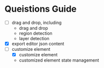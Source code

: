 # Queistions Guide

- [ ] drag and drop, including
  - drag and drop
  - region detection
  - layer detection
- [x] export editor json content
- [ ] customize element
  - [x] customize element
  - customized element state management
